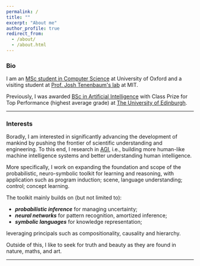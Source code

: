 ```yaml
---
permalink: /
title: ""
excerpt: "About me"
author_profile: true
redirect_from: 
  - /about/
  - /about.html
---
```

### Bio
I am an [MSc student in Computer Science](http://www.cs.ox.ac.uk/admissions/graduate/msc-computer-science/) at University of Oxford and 
a visiting student at [Prof. Josh Tenenbaum's lab](https://cocosci.mit.edu/) at MIT.

Previously, I was awarded [BSc in Artificial Intelligence](http://www.drps.ed.ac.uk/17-18/dpt/utaintl.htm) with Class Prize for Top Performance (highest average grade) at [The University of Edinburgh](https://www.ed.ac.uk/informatics).

---

### Interests
Boradly, I am interested in significantly advancing the development of mankind by pushing the frontier of scientific understanding and engineering. To this end, I research in [AGI](https://en.wikipedia.org/wiki/Artificial_general_intelligence), 
i.e., building more human-like machine intelligence systems and better understanding human intelligence.

More specifically, I work on expanding the foundation and scope of the probabilistic, neuro-symbolic toolkit for learning and reasoning, with application such as program induction; scene, language understanding; control; concept learning.

The toolkit mainly builds on (but not limited to):
- ***probabilistic inference*** for managing uncertainty;
- ***neural networks*** for pattern recognition, amortized inference;
- ***symbolic languages*** for knowledge representation;

leveraging principals such as compositionality, causality and hierarchy.

Outside of this, I like to seek for truth and beauty as they are found in nature, maths, and art.

---
